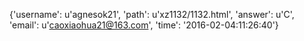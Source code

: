 {'username': u'agnesok21', 'path': u'xz1132/1132.html', 'answer': u'C', 'email': u'caoxiaohua21@163.com', 'time': '2016-02-04:11:26:40'}